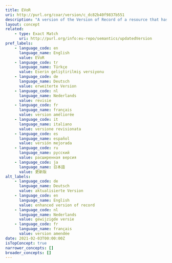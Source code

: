 ```yaml
---
title: EVoR
uri: http://purl.org/coar/version/c_dc82b40f9837b551
description: "A version of the Version of Record of a resource that has been updated or \nenhanced by the provision of supplementary material.\n(adapted from NISO-JAV, https://www.niso.org/publications/niso-rp-8-2008-jav)"
layout: concept
related:
    - type: Exact Match
      uri: http://purl.org/info:eu-repo/semantics/updatedVersion
pref_labels:
    - language_code: en
      language_name: English
      value: EVoR
    - language_code: tr
      language_name: Türkçe
      value: Eserin geliştirilmiş versiyonu
    - language_code: de
      language_name: Deutsch
      value: erweiterte Version
    - language_code: nl
      language_name: Nederlands
      value: revisie
    - language_code: fr
      language_name: français
      value: version améliorée
    - language_code: it
      language_name: italiano
      value: versione revisionata
    - language_code: es
      language_name: español
      value: versión mejorada
    - language_code: ru
      language_name: русский
      value: расширенная версия
    - language_code: ja
      language_name: 日本語
      value: 更新版
alt_labels:
    - language_code: de
      language_name: Deutsch
      value: aktualisierte Version
    - language_code: en
      language_name: English
      value: enhanced version of record
    - language_code: nl
      language_name: Nederlands
      value: gewijzigde versie
    - language_code: fr
      language_name: français
      value: version amendée
date: 2021-02-03T00:00:00Z
isTopConcept: true
narrower_concepts: []
broader_concepts: []
---
```


